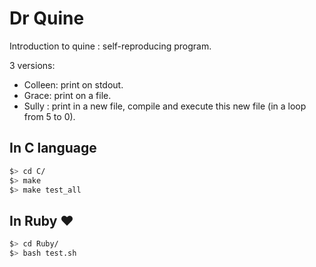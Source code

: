 # Dr Quine

Introduction to quine : self-reproducing program.

3 versions:
- Colleen: print on stdout.
- Grace: print on a file.
- Sully : print in a new file, compile and execute this new file (in a loop from 5 to 0).

## In C language

```bash
$> cd C/
$> make
$> make test_all
```
## In Ruby ❤️

```bash
$> cd Ruby/
$> bash test.sh
```
